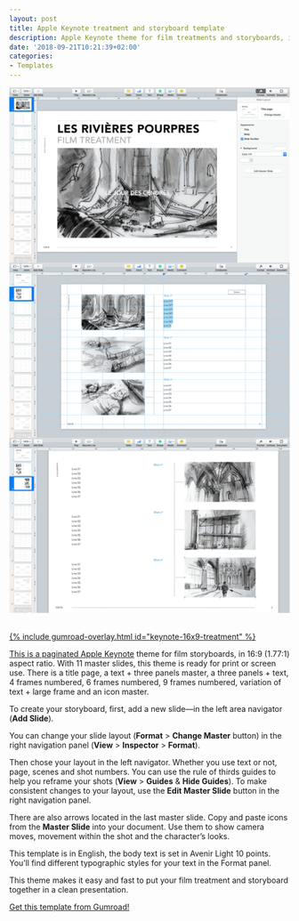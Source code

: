 ```yaml
---
layout: post
title: Apple Keynote treatment and storyboard template
description: Apple Keynote theme for film treatments and storyboards, in 16:9 (1.77:1) aspect ratio
date: '2018-09-21T10:21:39+02:00'
categories:
- Templates
---
```

<a href="https://gum.co/keynote-16x9-treatment"><img src="/images/Apple-Keynote-Storyboard-Theme-for-Film-Treatment-16x9-Avenir-Light-10pt-on-DIN-A4-landscape_preview.png"/><br/><br/>

{% include gumroad-overlay.html id="keynote-16x9-treatment" %}

This is a paginated [Apple Keynote](https://www.apple.com/keynote/) theme for film storyboards, in 16:9 (1.77:1) aspect ratio. With 11 master slides, this theme is ready for print or screen use. There is a title page, a text + three panels master, a three panels + text, 4 frames numbered, 6 frames numbered, 9 frames numbered, variation of text + large frame and an icon master.

To create your storyboard, first, add a new slide—in the left area navigator (**Add Slide**).

You can change your slide layout (**Format** > **Change Master** button) in the right navigation panel (**View** > **Inspector** > **Format**).

Then chose your layout in the left navigator. Whether you use text or not, page, scenes and shot numbers. You can use the rule of thirds guides to help you reframe your shots (**View** > **Guides** & **Hide Guides**). To make consistent changes to your layout, use the **Edit Master Slide** button in the right navigation panel.

There are also arrows located in the last master slide. Copy and paste icons from the **Master Slide** into your document. Use them to show camera moves, movement within the shot and the character’s looks.

This template is in English, the body text is set in Avenir Light 10 points. You’ll find different typographic styles for your text in the Format panel.

This theme makes it easy and fast to put your film treatment and storyboard together in a clean presentation.

<script src="https://gumroad.com/js/gumroad.js"></script><a class="gumroad-button" href="https://gum.co/keynote-16x9-treatment?wanted=true" target="_blank">Get this template from Gumroad!</a>
